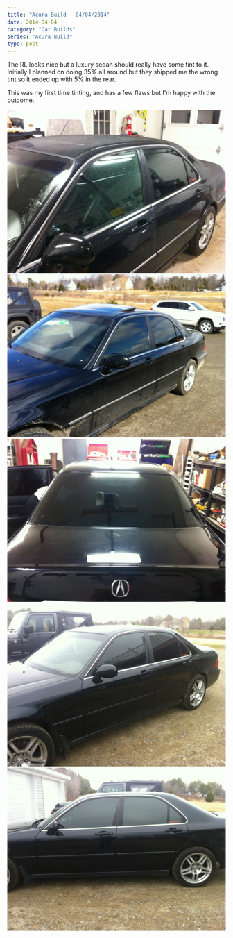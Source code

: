 ```yaml
---
title: "Acura Build - 04/04/2014"
date: 2014-04-04
category: "Car Builds"
series: "Acura Build"
type: post
---
```


The RL looks nice but a luxury sedan should really have some tint to it. Initially I planned on doing 35% all around but they shipped me the wrong tint so it ended up with 5% in the rear.

This was my first time tinting, and has a few flaws but I'm happy with the outcome.

![](images/1.jpg)
![](images/2.jpg)
![](images/3.jpg)
![](images/4.jpg)
![](images/5.jpg)
